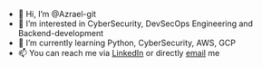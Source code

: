 - 👋 Hi, I’m @Azrael-git
- 👀 I’m interested in CyberSecurity, DevSecOps Engineering and Backend-development
- 🌱 I’m currently learning Python, CyberSecurity, AWS, GCP
- 📫 You can reach me via [LinkedIn](https://www.linkedin.com/in/oleksandr-shypulin-0422801a4/) or directly [email](<oleksandr_shypulin@sp-lutsk.com>) me

<!---
Azrael-git/Azrael-git is a ✨ special ✨ repository because its `README.md` (this file) appears on your GitHub profile.
You can click the Preview link to take a look at your changes.
--->
